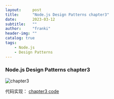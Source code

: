 ```yaml
---
layout:     post
title:      "Node.js Design Patterns chapter3"
date:       2023-03-12
subtitle:   ""
author:     "franki"
header-img: ""
catalog: true
tags:
    - Node.js
    - Design Patterns
---
```


### Node.js Design Patterns chapter3

![chapter3](http://qiniu.sevenyuan.cn/node-design-patterns-chapter3.jpeg)

代码实现：
[chapter3 code](https://github.com/NikFranki/node-design-patterns/blob/master/chapter3/3.1.2.1.js)
